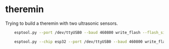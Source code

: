 # theremin
Trying to build a theremin with two ultrasonic sensors. 

```sh
    esptool.py --port /dev/ttyUSB0 --baud 460800 write_flash --flash_size=detect 0 firmwares/esp8266-1m-20220117-v1.18.bin

    esptool.py --chip esp32 --port /dev/ttyUSB0 --baud 460800 write_flash -z 0x1000 firmwares/esp32-20220117-v1.18.bin
```